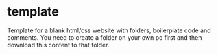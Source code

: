 # template
Template for a blank html/css website with folders, boilerplate code and comments.
You need to create a folder on your own pc first and then download this content to that folder.
